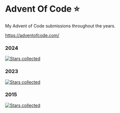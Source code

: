 # Advent Of Code ⭐

My Advent of Code submissions throughout the years.

https://adventofcode.com/


### 2024

[![Stars collected](https://shields.io/static/v1?label=stars%20collected&message=26&color=yellow)]()


### 2023

[![Stars collected](https://shields.io/static/v1?label=stars%20collected&message=40&color=yellow)]()

### 2015

[![Stars collected](https://shields.io/static/v1?label=stars%20collected&message=1&color=yellow)]()
